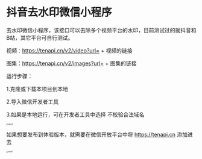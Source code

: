 # 抖音去水印微信小程序

去水印微信小程序，该接口可以去除多个视频平台的水印，目前测试过的就抖音和B站，其它平台可自行测试。

视频：https://tenapi.cn/v2/video?url= + 视频的链接

图集：https://tenapi.cn/v2/images?url= + 图集的链接

运行步骤：

1.克隆或下载本项目到本地

2.导入微信开发者工具

3.如果是本地运行，可在开发者工具中选择 不校验合法域名

 <img src="C:\Users\Alin\Desktop\xxx\douyin\images\step2.png" alt="step2" style="zoom: 33%;" />

如果想要发布到体验版本，就需要在微信开放平台中将  https://tenapi.cn  添加进去

<img src="C:\Users\Alin\Desktop\xxx\douyin\images\step1.png" alt="step1" style="zoom: 33%;" />